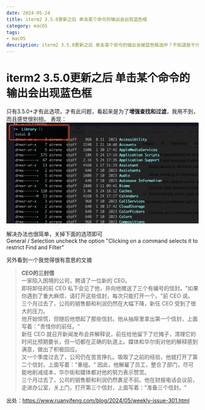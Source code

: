 ```yaml
---
date: 2024-05-24
title: iterm2 3.5.0更新之后 单击某个命令的输出会出现蓝色框
category: macOS
tags:
- macOS
description: iterm2 3.5.0更新之后 单击某个命令的输出会被蓝色框选中？不知道是干什么的，关闭的解决解决办法
---
```

# iterm2 3.5.0更新之后 单击某个命令的输出会出现蓝色框

只有3.5.0+才有此选项，才有此问题，看起来是为了**增强查找和过滤**，我用不到，而且感觉很别扭。
表现：
![iterm2](./imgs/iterm2.jpg)

解决办法也很简单，关掉下面的选项即可  
General / Selection uncheck the option "Clicking on a command selects it to restrict Find and Filter"  

另外看到一个我觉得很有意思的文摘

> **CEO的三封信**  
> 一家陷入困境的公司，聘请了一位新的 CEO。  
> 即将卸任的前 CEO 私下会见了他，并向他赠送了三个有编号的信封。"如果你遇到了重大麻烦，请打开这些信封，每次只能打开一个。"前 CEO 说。  
> 三个月过去了，公司的销售额和利润仍然在大幅下降，新任 CEO 受到了很大的压力。  
> 他开始惊慌，但随后他想起了那些信封。他从抽屉里拿出第一个信封，上面写着："责怪你的前任。"  
> 新任 CEO 就召开新闻发布会并解释说，前任给他留下了烂摊子，清理它的时间比预期要长，但一切都在正确的轨道上。媒体和华尔街对他的解释感到满意，做出了积极回应。  
> 又一个季度过去了，公司仍在苦苦挣扎。吸取了之前的经验，他就打开了第二个信封，上面写着："重组。" 因此，他解雇了员工，整合了部门，尽可能地削减成本，华尔街和媒体都对他的努力表示赞赏。  
> 三个月过去了，公司的销售额和利润仍然裹足不前。他在财报电话会议前，走进办公室，关上门，打开第三个信封，上面写着："准备三个信封。"  

出处：https://www.ruanyifeng.com/blog/2024/05/weekly-issue-301.html

